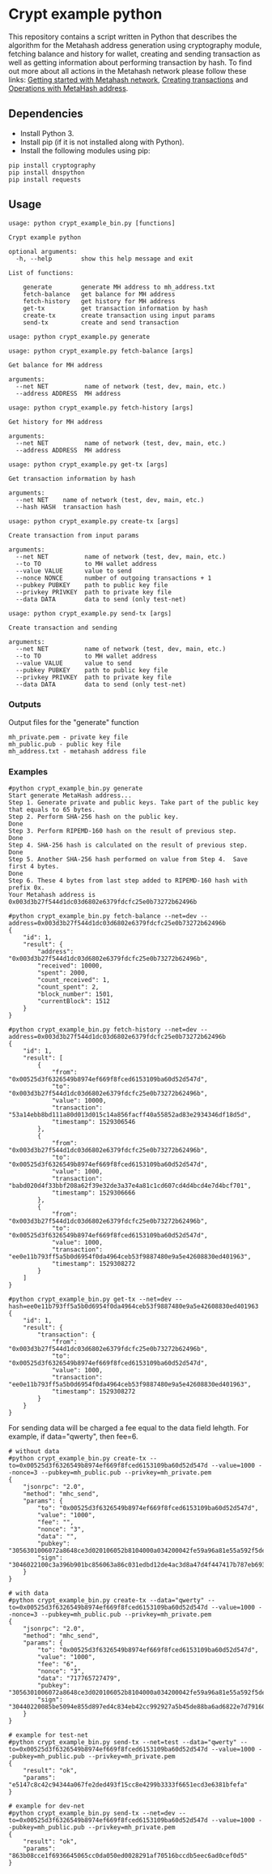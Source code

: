 # Crypt example python

This repository contains a script written in Python that describes the algorithm for the Metahash address generation using cryptography module, fetching balance and history for wallet, creating and sending transaction as well as getting information about performing transaction by hash. To find out more about all actions in the Metahash network please follow these links: [Getting started with Metahash network](https://developers.metahash.org/hc/en-us/articles/360002712193-Getting-started-with-Metahash-network), [Creating transactions](https://developers.metahash.org/hc/en-us/articles/360003271694-Creating-transactions) and [Operations with MetaHash address](https://developers.metahash.org/hc/en-us/articles/360008382213-Operations-with-MetaHash-address).

## Dependencies

- Install Python 3.
- Install pip (if it is not installed along with Python).
- Install the following modules using pip:

```shell
pip install cryptography
pip install dnspython
pip install requests
```

## Usage

```shell
usage: python crypt_example_bin.py [functions]

Crypt example python

optional arguments:
  -h, --help        show this help message and exit

List of functions:
  
    generate        generate MH address to mh_address.txt
    fetch-balance   get balance for MH address
    fetch-history   get history for MH address
    get-tx          get transaction information by hash
    create-tx       create transaction using input params
    send-tx         create and send transaction
```

```shell
usage: python crypt_example.py generate
 ```

```shell
usage: python crypt_example.py fetch-balance [args]

Get balance for MH address

arguments:
  --net NET          name of network (test, dev, main, etc.)
  --address ADDRESS  MH address
 ```

```shell
usage: python crypt_example.py fetch-history [args]

Get history for MH address

arguments:
  --net NET          name of network (test, dev, main, etc.)
  --address ADDRESS  MH address
 ```

```shell
usage: python crypt_example.py get-tx [args]

Get transaction information by hash

arguments:
  --net NET    name of network (test, dev, main, etc.)
  --hash HASH  transaction hash
 ```

```shell
usage: python crypt_example.py create-tx [args]

Create transaction from input params

arguments:
  --net NET          name of network (test, dev, main, etc.)
  --to TO            to MH wallet address
  --value VALUE      value to send
  --nonce NONCE      number of outgoing transactions + 1
  --pubkey PUBKEY    path to public key file
  --privkey PRIVKEY  path to private key file
  --data DATA        data to send (only test-net)
 ```

```shell
usage: python crypt_example.py send-tx [args]

Create transaction and sending

arguments:
  --net NET          name of network (test, dev, main, etc.)
  --to TO            to MH wallet address
  --value VALUE      value to send
  --pubkey PUBKEY    path to public key file
  --privkey PRIVKEY  path to private key file
  --data DATA        data to send (only test-net)
 ```

### Outputs

Output files for the "generate" function

```shell
mh_private.pem - private key file
mh_public.pub - public key file
mh_address.txt - metahash address file
```

### Examples

```shell
#python crypt_example_bin.py generate
Start generate MetaHash address...
Step 1. Generate private and public keys. Take part of the public key that equals to 65 bytes.
Step 2. Perform SHA-256 hash on the public key.
Done
Step 3. Perform RIPEMD-160 hash on the result of previous step.
Done
Step 4. SHA-256 hash is calculated on the result of previous step.
Done
Step 5. Another SHA-256 hash performed on value from Step 4.  Save first 4 bytes.
Done
Step 6. These 4 bytes from last step added to RIPEMD-160 hash with prefix 0x. 
Your Metahash address is 0x003d3b27f544d1dc03d6802e6379fdcfc25e0b73272b62496b
```

```shell
#python crypt_example_bin.py fetch-balance --net=dev --address=0x003d3b27f544d1dc03d6802e6379fdcfc25e0b73272b62496b
{
    "id": 1,
    "result": {
        "address": "0x003d3b27f544d1dc03d6802e6379fdcfc25e0b73272b62496b",
        "received": 10000,
        "spent": 2000,
        "count_received": 1,
        "count_spent": 2,
        "block_number": 1501,
        "currentBlock": 1512
    }
}
```

```shell
#python crypt_example_bin.py fetch-history --net=dev --address=0x003d3b27f544d1dc03d6802e6379fdcfc25e0b73272b62496b
{
    "id": 1,
    "result": [
        {
            "from": "0x00525d3f6326549b8974ef669f8fced6153109ba60d52d547d",
            "to": "0x003d3b27f544d1dc03d6802e6379fdcfc25e0b73272b62496b",
            "value": 10000,
            "transaction": "53a14ebb8bd111a80d013d015c14a856facff40a55852ad83e2934346df18d5d",
            "timestamp": 1529306546
        },
        {
            "from": "0x003d3b27f544d1dc03d6802e6379fdcfc25e0b73272b62496b",
            "to": "0x00525d3f6326549b8974ef669f8fced6153109ba60d52d547d",
            "value": 1000,
            "transaction": "babd020d4f33bbf208a62f39e32de3a37e4a81c1cd607cd4d4bcd4e7d4bcf701",
            "timestamp": 1529306666
        },
        {
            "from": "0x003d3b27f544d1dc03d6802e6379fdcfc25e0b73272b62496b",
            "to": "0x00525d3f6326549b8974ef669f8fced6153109ba60d52d547d",
            "value": 1000,
            "transaction": "ee0e11b793ff5a5b0d6954f0da4964ceb53f9887480e9a5e42608830ed401963",
            "timestamp": 1529308272
        }
    ]
}
```

```shell
#python crypt_example_bin.py get-tx --net=dev --hash=ee0e11b793ff5a5b0d6954f0da4964ceb53f9887480e9a5e42608830ed401963
{
    "id": 1,
    "result": {
        "transaction": {
            "from": "0x003d3b27f544d1dc03d6802e6379fdcfc25e0b73272b62496b",
            "to": "0x00525d3f6326549b8974ef669f8fced6153109ba60d52d547d",
            "value": 1000,
            "transaction": "ee0e11b793ff5a5b0d6954f0da4964ceb53f9887480e9a5e42608830ed401963",
            "timestamp": 1529308272
        }
    }
}
```

For sending data will be charged a fee equal to the data field lehgth. For example, if data="qwerty", then fee=6.

```shell
# without data
#python crypt_example_bin.py create-tx --to=0x00525d3f6326549b8974ef669f8fced6153109ba60d52d547d --value=1000 --nonce=3 --pubkey=mh_public.pub --privkey=mh_private.pem
{
    "jsonrpc": "2.0",
    "method": "mhc_send",
    "params": {
        "to": "0x00525d3f6326549b8974ef669f8fced6153109ba60d52d547d",
        "value": "1000",
        "fee": "",
        "nonce": "3",
        "data": "",
        "pubkey": "3056301006072a8648ce3d020106052b8104000a034200042fe59a96a81e55a592f5deedc331218f865a707e78254e2e5b476aa81e6dba17da86010a36a952c71d839dcdb9e20fbb5d29e7a739ee61444fe008d35c7557e8",
        "sign": "3046022100c3a396b901bc856063a86c031edbd12de4ac3d8a47d4f447417b787eb6935845022100f0d5def340f8265f390bd025afcc36bb50523a5ec2e75a77ca38dbeaf6735d34"
    }
}

# with data
#python crypt_example_bin.py create-tx --data="qwerty" --to=0x00525d3f6326549b8974ef669f8fced6153109ba60d52d547d --value=1000 --nonce=3 --pubkey=mh_public.pub --privkey=mh_private.pem
{
    "jsonrpc": "2.0",
    "method": "mhc_send",
    "params": {
        "to": "0x00525d3f6326549b8974ef669f8fced6153109ba60d52d547d",
        "value": "1000",
        "fee": "6",
        "nonce": "3",
        "data": "717765727479",
        "pubkey": "3056301006072a8648ce3d020106052b8104000a034200042fe59a96a81e55a592f5deedc331218f865a707e78254e2e5b476aa81e6dba17da86010a36a952c71d839dcdb9e20fbb5d29e7a739ee61444fe008d35c7557e8",
        "sign": "30440220085be5094e855d897ed4c834eb42cc992927a5b45de88ba6ad6822e7d791602c02200cfe0cd4c9fdb855a8a363edd5d80e30ef1c1dc736e8588c0892724c598b1b1d"
    }
}
```

```shell
# example for test-net
#python crypt_example_bin.py send-tx --net=test --data="qwerty" --to=0x00525d3f6326549b8974ef669f8fced6153109ba60d52d547d --value=1000 --pubkey=mh_public.pub --privkey=mh_private.pem
{
    "result": "ok",
    "params": "e5147c8c42c94344a067fe2ded493f15cc8e4299b3333f6651ecd3e6381bfefa"
}

# example for dev-net
#python crypt_example_bin.py send-tx --net=dev --to=0x00525d3f6326549b8974ef669f8fced6153109ba60d52d547d --value=1000 --pubkey=mh_public.pub --privkey=mh_private.pem
{
    "result": "ok",
    "params": "863b08cce1f6936645065cc0da050ed0028291af70516bccdb5eec6ad0cef0d5"
}
```
